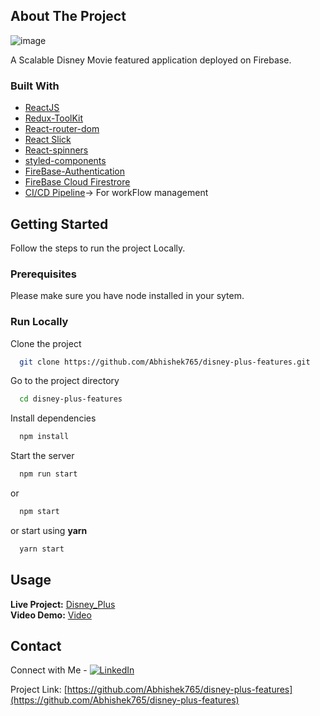 

<!-- ABOUT THE PROJECT -->
## About The Project
![image](https://user-images.githubusercontent.com/43133456/121914048-8c9ad580-cd4f-11eb-9567-f916623fd0b0.png)

A Scalable Disney Movie featured application deployed on Firebase.


### Built With

* [ReactJS](https://reactjs.org/)
* [Redux-ToolKit](https://redux-toolkit.js.org/)
* [React-router-dom](https://reactrouter.com/web/guides/quick-start)
* [React Slick](https://react-slick.neostack.com/)
* [React-spinners](https://www.npmjs.com/package/react-spinners)
* [styled-components](https://styled-components.com/)
* [FireBase-Authentication](https://firebase.google.com/docs/auth/web/google-signin)
* [FireBase Cloud Firestrore](https://firebase.google.com/docs/firestore)
* [CI/CD Pipeline](https://dev.to/semaphore/ci-cd-continuous-integration-delivery-explained-75l)-> For workFlow management



<!-- GETTING STARTED -->
## Getting Started

Follow the steps to run the project Locally.

### Prerequisites

Please make sure you have node installed in your sytem.


### Run Locally

Clone the project

```bash
  git clone https://github.com/Abhishek765/disney-plus-features.git
```

Go to the project directory

```bash
  cd disney-plus-features
```

Install dependencies

```bash
  npm install
```

Start the server

```bash
  npm run start
```
   or
```bash
  npm start
```
   or start using **yarn**
```bash
  yarn start
```

  


<!-- USAGE EXAMPLES -->
## Usage

**Live Project:** [Disney_Plus](https://disney-plus-feature.web.app/)<br>
**Video Demo:** [Video](https://youtu.be/ew51dvWpuiI)


<!-- CONTACT -->
## Contact

Connect with Me - [![LinkedIn][linkedin-shield]][linkedin-url]

Project Link: [https://github.com/Abhishek765/disney-plus-features](https://github.com/Abhishek765/disney-plus-features)







<!-- MARKDOWN LINKS & IMAGES -->
<!-- https://www.markdownguide.org/basic-syntax/#reference-style-links -->
[contributors-shield]: https://img.shields.io/github/contributors/othneildrew/Best-README-Template.svg?style=for-the-badge
[contributors-url]: https://github.com/othneildrew/Best-README-Template/graphs/contributors
[forks-shield]: https://img.shields.io/github/forks/othneildrew/Best-README-Template.svg?style=for-the-badge
[forks-url]: https://github.com/othneildrew/Best-README-Template/network/members
[stars-shield]: https://img.shields.io/github/stars/othneildrew/Best-README-Template.svg?style=for-the-badge
[stars-url]: https://github.com/othneildrew/Best-README-Template/stargazers
[issues-shield]: https://img.shields.io/github/issues/othneildrew/Best-README-Template.svg?style=for-the-badge
[issues-url]: https://github.com/othneildrew/Best-README-Template/issues
[license-shield]: https://img.shields.io/github/license/othneildrew/Best-README-Template.svg?style=for-the-badge
[license-url]: https://github.com/othneildrew/Best-README-Template/blob/master/LICENSE.txt
[linkedin-shield]: https://img.shields.io/badge/-LinkedIn-black.svg?style=for-the-badge&logo=linkedin&colorB=555
[linkedin-url]: https://www.linkedin.com/in/abhishek-vishwakarma17/
